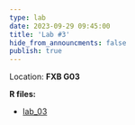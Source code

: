 ```yaml
---
type: lab
date: 2023-09-29 09:45:00
title: 'Lab #3'
hide_from_announcments: false
publish: true
---
```

Location: **FXB G03**

**R files:**
- [lab_03](https://github.com/coredatascience-fa23/BST219/tree/main/Labs/Lab_03) 
